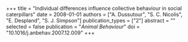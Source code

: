 +++
title = "Individual differences influence collective behaviour in social caterpillars"
date = 2008-01-01
authors = ["A. Dussutour", "S. C. Nicolis", "E. Despland", "S. J. Simpson"]
publication_types = ["2"]
abstract = ""
selected = false
publication = "*Animal Behaviour*"
doi = "10.1016/j.anbehav.2007.12.009"
+++

